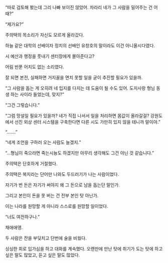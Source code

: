 “따로 검토해 봤는데 그리 나빠 보이진 않았어. 차라리 네가 그 사람을 밀어주는 건 어때?”

“제가요?”

주의택의 목소리가 자신도 모르게 올라갔다.

하늘 같은 대학의 선배이자 정치의 선배인 유창호의 말이라도 이건 아니올시다였다.

시 예산과 행정을 풋내기 센터장에게 몰아준다고?

어림 반푼 어치도 없는 소리였다.

잘 되면 본전, 실패하면 거지꼴을 면치 못할 일을 굳이 추진할 필요가 있을까.

“그 사람을 돕는 게 오히려 네 입지를 다지는 데 도움이 될 수도 있어. 도지사랑 형님 동생 하는 사이라 들었는데, 맞지?”

“그건 그렇습니다.”

“그럼 망설일 필요가 있을까? 네가 직접 나서서 일을 처리하면 몸값이 올라갈걸? 강원도에서 선진 외상 센터 시스템을 구축한다면 다른 시도 가만히 있지 않을 테니까 말이야.”

“…….”

“네게 조언을 구하러 오는 사람도 늘겠지.”

“…형님이 죽으라면 죽는시늉도 하겠지만 아무리 생각해도 그건 아닌 것 같습니다.”

주의택은 단호하게 거절했다.

주의택은 복지라는 단어만 나와도 두드러기가 나는 사람이었다.

자기가 번 돈은 자기가 써야지 왜 그 돈으로 남을 돕는단 말인가.

그리고 본인이 돈을 못 버는 건 전부 본인 탓 아닌가.

이는 나라를 원망할 게 아니라 스스로를 원망할 일이었다.

“너도 여전하구나.”

채애애앵.

두 사람은 잔을 부딪치고 단번에 술을 비웠다.

싱싱한 회로 입가심을 하고 대화를 계속했다. 오랜만에 만난 탓에 취기가 도는 탓에 하고 싶은 말도 많았고, 듣고 싶은 말도 많았다.